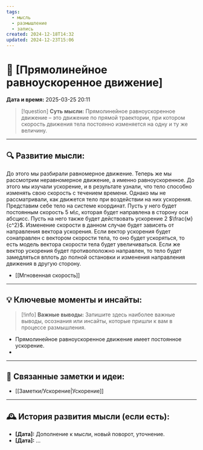 ```yaml
---
tags:
  - мысль
  - размышление
  - запись
created: 2024-12-18T14:32
updated: 2024-12-23T15:06
---
```


# 💭  [Прямолинейное равноускоренное движение]

**Дата и время:** 2025-03-25 20:11

> [!question] **Суть мысли:**
> Прямолинейное равноускоренное движение – это движение по прямой траектории, при котором скорость движения тела постоянно изменяется на одну и ту же величину.

---

## 🔍 Развитие мысли:

До этого мы разбирали равномерное движение. Теперь же мы рассмотрим неравномерное движение, а именно равноускоренное. До этого мы изучали ускорение, и в результате узнали, что тело способно изменять свою скорость с течением времени. Однако мы не рассматривали, как движется тело при воздействии на них ускорения. Представим себе тело на системе координат. Пусть у него будет постоянным скорость 5 м\с, которая будет направлена в сторону оси абсцисс. Пусть на него также будет действовать ускорение 2 $\frac{м}{с^2}$.
Изменение скорости в данном случае будет зависеть от направления вектора ускорения. Если вектор ускорения будет сонаправлен с вектором скорости тела, то оно будет ускоряться, то есть модель вектора скорости тела будет увеличиваться. Если же вектор ускорения будет противоположно направлен, то тело будет замедляться вплоть до полной остановки и изменения направления движения в другую сторону.

- [[Мгновенная скорость]]

---

## 💡 Ключевые моменты и инсайты:

> [!info] **Важные выводы:**
> Запишите здесь наиболее важные выводы, осознания или инсайты, которые пришли к вам в процессе размышления.

- Прямолинейное равноускоренное движение имеет постоянное ускорение.
- 

---

## 🔄 Связанные заметки и идеи:

- [[Заметки/Ускорение|Ускорение]]

---

## 🕰️ История развития мысли (если есть):

* **[Дата]:**  Дополнение к мысли, новый поворот, уточнение.
* **[Дата]:**  ...